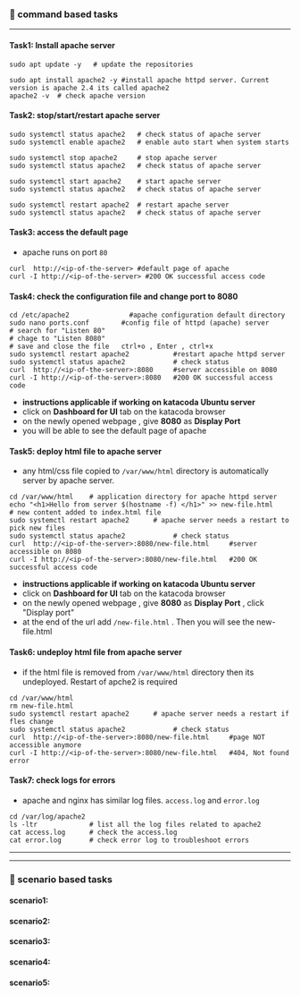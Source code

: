 ### :camel: command based tasks
---
#### Task1: Install apache server
```
sudo apt update -y   # update the repositories

sudo apt install apache2 -y #install apache httpd server. Current version is apache 2.4 its called apache2 
apache2 -v  # check apache version

```
#### Task2: stop/start/restart apache server
```
sudo systemctl status apache2   # check status of apache server
sudo systemctl enable apache2   # enable auto start when system starts

sudo systemctl stop apache2     # stop apache server
sudo systemctl status apache2   # check status of apache server

sudo systemctl start apache2    # start apache server
sudo systemctl status apache2   # check status of apache server

sudo systemctl restart apache2  # restart apache server
sudo systemctl status apache2   # check status of apache server
```

#### Task3: access the default page
* apache runs on port `80`
```
curl  http://<ip-of-the-server> #default page of apache 
curl -I http://<ip-of-the-server> #200 OK successful access code
```

#### Task4: check the configuration file and change port to 8080
```
cd /etc/apache2               #apache configuration default directory
sudo nano ports.conf        #config file of httpd (apache) server
# search for "Listen 80"
# chage to "Listen 8080"    
# save and close the file   ctrl+o , Enter , ctrl+x
sudo systemctl restart apache2           #restart apache httpd server
sudo systemctl status apache2            # check status
curl  http://<ip-of-the-server>:8080     #server accessible on 8080
curl -I http://<ip-of-the-server>:8080   #200 OK successful access code
```
* __instructions applicable if working on katacoda Ubuntu server__
* click on __Dashboard for UI__ tab on the katacoda browser
* on the newly opened webpage , give __8080__ as __Display Port__
* you will be able to see the default page of apache
#### Task5: deploy html file to apache server
* any html/css file copied to `/var/www/html` directory is automatically server by apache server.
```
cd /var/www/html    # application directory for apache httpd server
echo "<h1>Hello from server $(hostname -f) </h1>" >> new-file.html     # new content added to index.html file 
sudo systemctl restart apache2      # apache server needs a restart to pick new files
sudo systemctl status apache2            # check status
curl  http://<ip-of-the-server>:8080/new-file.html     #server accessible on 8080
curl -I http://<ip-of-the-server>:8080/new-file.html   #200 OK successful access code
```
* __instructions applicable if working on katacoda Ubuntu server__
* click on __Dashboard for UI__ tab on the katacoda browser
* on the newly opened webpage , give __8080__ as __Display Port__ , click "Display port"
* at the end of the url add `/new-file.html` . Then you will see the new-file.html
#### Task6: undeploy html file from apache server
* if the html file is removed from `/var/www/html` directory then its undeployed. Restart of apche2 is required
```
cd /var/www/html
rm new-file.html
sudo systemctl restart apache2      # apache server needs a restart if fles change
sudo systemctl status apache2            # check status
curl  http://<ip-of-the-server>:8080/new-file.html     #page NOT accessible anymore
curl -I http://<ip-of-the-server>:8080/new-file.html   #404, Not found error
```
#### Task7: check logs for errors
* apache and nginx has similar log files. `access.log` and `error.log`
```
cd /var/log/apache2
ls -ltr             # list all the log files related to apache2
cat access.log      # check the access.log
cat error.log       # check error log to troubleshoot errors
```
---
---
### :rocket: scenario based tasks 
#### scenario1: 
#### scenario2: 
#### scenario3: 
#### scenario4: 
#### scenario5: 
